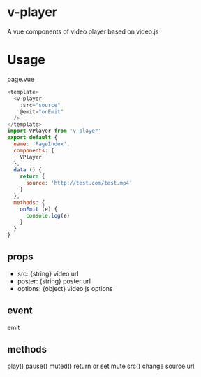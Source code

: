 # v-player

A vue components of video player based on video.js

# Usage

page.vue
```javascript
<template>
  <v-player
    :src="source"
    @emit="onEmit"
  />
</template>
import VPlayer from 'v-player'
export default {
  name: 'PageIndex',
  components: {
    VPlayer
  },
  data () {
    return {
      source: 'http://test.com/test.mp4'
    }
  },
  methods: {
    onEmit (e) {
      console.log(e)
    }
  }
}

```

## props
- src: {string} video url
- poster: {string} poster url
- options: {object} video.js options

## event
emit

## methods
play()
pause()
muted() return or set mute
src() change source url